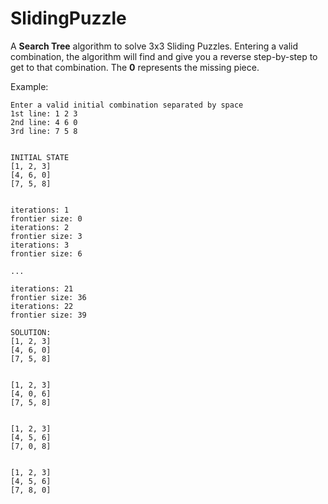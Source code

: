 # SlidingPuzzle

A **Search Tree** algorithm to solve 3x3 Sliding Puzzles. Entering a valid combination, the algorithm will find and give you a reverse step-by-step to get to that combination. The **0** represents the missing piece.

Example:
```
Enter a valid initial combination separated by space
1st line: 1 2 3
2nd line: 4 6 0 
3rd line: 7 5 8


INITIAL STATE
[1, 2, 3]
[4, 6, 0]
[7, 5, 8]


iterations: 1
frontier size: 0
iterations: 2
frontier size: 3
iterations: 3
frontier size: 6

...

iterations: 21
frontier size: 36
iterations: 22
frontier size: 39

SOLUTION:
[1, 2, 3]
[4, 6, 0]
[7, 5, 8]


[1, 2, 3]
[4, 0, 6]
[7, 5, 8]


[1, 2, 3]
[4, 5, 6]
[7, 0, 8]


[1, 2, 3]
[4, 5, 6]
[7, 8, 0]
```
